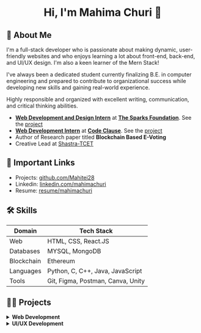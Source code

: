 <h1 align = "center"> Hi, I'm Mahima Churi 👋</h1>

## 🚀 About Me
I'm a full-stack developer who is passionate about making dynamic, user-friendly websites and who enjoys learning a lot about front-end, back-end, and UI/UX design. I'm also a keen learner of the Mern Stack!

I've always been a dedicated student currently finalizing B.E. in computer engineering and prepared to contribute to organizational success while developing new skills and gaining real-world experience. 

Highly responsible and organized with excellent writing, communication, and critical thinking abilities. 

- **[Web Development and Design Intern](https://drive.google.com/file/d/1JK55wUEDg7X08A1VkvdWUMS1z2YJ0PNp/view?usp=sharing)** at **[The Sparks Foundation](https://www.thesparksfoundationsingapore.org/)**. See the [project](https://github.com/Mahitej28/Eco_Bank)
- **[Web Development Intern](https://drive.google.com/file/d/18w4I2R5CFjAmW4EO94xtmVbYOVQ7GgRD/view?usp=sharing)** at **[Code Clause](https://internship.codeclause.com/)**. See the [project](https://github.com/Mahitej28/CodeClause_Unit-Converter_Mahima)
- Author of Research paper titled **Blockchain Based E-Voting**
- Creative Lead at [Shastra-TCET](https://www.linkedin.com/company/tcet-shastra-coding-club/mycompany/)

## 🔗 Important Links
- Projects: [github.com/Mahitej28](https://github.com/Mahitej28)
- Linkedin: [linkedin.com/mahimachuri](https://www.linkedin.com/in/mahimachuri/)
- Resume: [resume/mahimachuri](https://drive.google.com/file/d/17VbiD4mzrvAiLzoyq5ERdslkLGEKbufO/view?usp=sharing)

## 🛠 Skills
| Domain             |Tech      Stack                                                                |
| ----------------- | ------------------------------------------------------------------ |
| Web | HTML, CSS, React.JS |
| Databases | MYSQL, MongoDB |
| Blockchain | Ethereum|
| Languages | Python, C, C++, Java, JavaScript|
| Tools| Git, Figma, Postman, Canva, Unity |

## 👩‍💻 Projects
<!-- Web Development -->
<details>
  <summary><b>Web Development</b></summary>
  <br/>
  
Task Name | Tech Stack | Source Code | 
------- | --------- | :--------: | 
Basic Banking System | PHP, HTML, CSS | [Repo](https://github.com/Mahitej28/Eco_Bank)
Unit Converter | JavaScript, HTML, CSS | [Repo](https://github.com/Mahitej28/CodeClause_Unit-Converter_Mahima)
Customised Stopwatch and Timer | JavaScript, HTML, CSS | [Repo](https://github.com/Mahitej28/CodeClause_Stopwatch-Timer_Mahima)
</details>
<!-- UI/UX Development -->
<details>
<summary><b>UI/UX Development</b></summary>
  <br/>

Task Name | Tool | Source Code | 
------- | --------- | :--------: | 
Bibliophie | Figma | [Repo](https://github.com/Mahitej28/UI-UX-Design)

</details>


